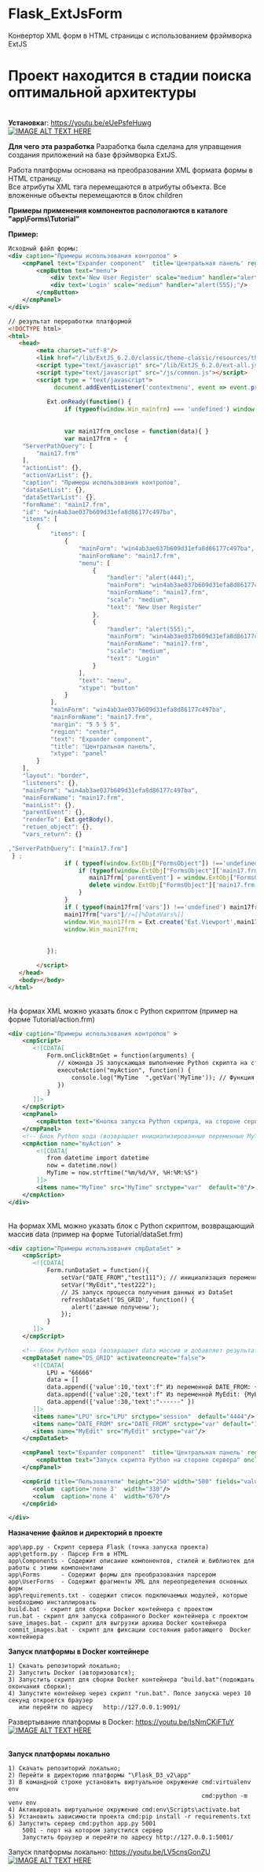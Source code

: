 # Flask_ExtJsForm
Конвертор XML форм в HTML страницы с использованием фрэймворка ExtJS  
<h1>Проект находится в стадии поиска оптимальной архитектуры</h1>

<br> **Установка**r:  https://youtu.be/eUePsfeHuwg
<br>[![IMAGE ALT TEXT HERE](https://img.youtube.com/vi/eUePsfeHuwg/0.jpg)](https://www.youtube.com/watch?v=eUePsfeHuwg)


**Для чего эта разработка**
Разработка была сделана для управщения создания приложений на базе фрэймворка ExtJS.

Работа платформы основана на преобразовании XML формата формы в HTML страницу.  
Все атрибуты XML тэга перемещаются в атрибуты объекта. Все вложенные объекты перемещаются в блок children 

**Примеры применения компонентов распологаются в каталоге "app\Forms\Tutorial"**

**Пример:**
```xml
Исходный файл формы: 
<div caption="Примеры использования контролов" >
    <cmpPanel text="Expander component"  title='Центральная панель' region="center" margin='5 5 5 5'>
        <cmpButton text="menu">
            <div text='New User Register' scale="medium" handler="alert(444);"/>
            <div text='Login' scale="medium" handler="alert(555);"/>
        </cmpButton>
    </cmpPanel>
</div>
```
```html
// результат переработки платформой
<!DOCTYPE html>
<html>
   <head>
        <meta charset="utf-8"/>
        <link href="/lib/ExtJS_6.2.0/classic/theme-classic/resources/theme-classic-all.css" rel="stylesheet" />
        <script type="text/javascript" src="/lib/ExtJS_6.2.0/ext-all.js"></script>
        <script type="text/javascript" src="/js/common.js"></script>
        <script type = "text/javascript">
             document.addEventListener('contextmenu', event => event.preventDefault());
             
           Ext.onReady(function() {
                if (typeof(window.Win_mainfrm) === 'undefined') window.Win_mainfrm = "";
                
                
                var main17frm_onclose = function(data){ }
                var main17frm =  {
    "ServerPathQuery": [
        "main17.frm"
    ],
    "actionList": {},
    "actionVarList": {},
    "caption": "Примеры использования контролов",
    "dataSetList": {},
    "dataSetVarList": {},
    "formName": "main17.frm",
    "id": "win4ab3ae037b609d31efa8d86177c497ba",
    "items": [
        {
            "items": [
                {
                    "mainForm": "win4ab3ae037b609d31efa8d86177c497ba",
                    "mainFormName": "main17.frm",
                    "menu": [
                        {
                            "handler": "alert(444);",
                            "mainForm": "win4ab3ae037b609d31efa8d86177c497ba",
                            "mainFormName": "main17.frm",
                            "scale": "medium",
                            "text": "New User Register"
                        },
                        {
                            "handler": "alert(555);",
                            "mainForm": "win4ab3ae037b609d31efa8d86177c497ba",
                            "mainFormName": "main17.frm",
                            "scale": "medium",
                            "text": "Login"
                        }
                    ],
                    "text": "menu",
                    "xtype": "button"
                }
            ],
            "mainForm": "win4ab3ae037b609d31efa8d86177c497ba",
            "mainFormName": "main17.frm",
            "margin": "5 5 5 5",
            "region": "center",
            "text": "Expander component",
            "title": "Центральная панель",
            "xtype": "panel"
        }
    ],
    "layout": "border",
    "listeners": {},
    "mainForm": "win4ab3ae037b609d31efa8d86177c497ba",
    "mainFormName": "main17.frm",
    "mainList": {},
    "parentEvent": {},
    "renderTo": Ext.getBody(),
    "retuen_object": {},
    "vars_return": {}

,"ServerPathQuery": ["main17.frm"] 
 } ;
                if ( typeof(window.ExtObj["FormsObject"]) !=='undefined'){
                    if (typeof(window.ExtObj["FormsObject"]['main17.frm']) !== 'function') {
                       main17frm['parentEvent'] = window.ExtObj["FormsObject"]['main17.frm'];
                       delete window.ExtObj["FormsObject"]['main17.frm'];
                    }
                }
                if ( typeof(main17frm['vars']) !=='undefined') main17frm['vars'] = {};
                main17frm["vars"]//=[[%DataVars%]]
                window.Win_main17frm = Ext.create('Ext.Viewport',main17frm);
                window.Win_main17frm;
                
                
           });

        </script>
   </head>
   <body></body>
</html>
```
<br/> На формах XML можно указать блок с Python скриптом (пример на форме Tutorial/action.frm)

```xml
<div caption="Примеры использования контролов" >
    <cmpScript>
       <![CDATA[
           Form.onClickBtnGet = function(arguments) {
              // команда JS запускающая выполнение Python скрипта на стороне сервера
              executeAction("myAction", function() {
                  console.log("MyTime  ",getVar('MyTime')); // Функция срабатывает после получения результата
              })
           }
       ]]>
    </cmpScript>
    <cmpPanel>
        <cmpButton text="Кнопка запуска Python скрипра, на стороне сервера" onclick="Form.onClickBtnGet(arguments);"/>
    </cmpPanel>
    <!-- Блок Python кода (возвращает инициализированные переменные MyTime) --> 
    <cmpAction name="myAction" >
        <![CDATA[
           from datetime import datetime
           now = datetime.now()
           MyTime = now.strftime("%m/%d/%Y, %H:%M:%S")
        ]]>
        <items name="MyTime" src="MyTime" srctype="var"  default="0"/>
    </cmpAction>
</div>
```

<br/> На формах XML можно указать блок с Python скриптом, возвращающий массив data (пример на форме Tutorial/dataSet.frm)

```xml
<div caption="Примеры использования cmpDataSet" >
    <cmpScript>
       <![CDATA[
           Form.runDataSet = function(){
               setVar("DATE_FROM","test111"); // инициализация переменных
               setVar("MyEdit","test222");
               // JS запуск процесса получения данных из DataSet 
               refreshDataSet('DS_GRID', function() {
                  alert('данные получены');
               });
           }
       ]]>
    </cmpScript>

    <!-- Блок Python кода (возвращает data массив и добавляет результат в компонент cmpGrid) -->
    <cmpDataSet name="DS_GRID" activateoncreate="false">
       <![CDATA[
           LPU = "66666"
           data = []
           data.append({'value':10,'text':f" Из переменной DATE_FROM: {DATE_FROM}" })
           data.append({'value':20,'text':f" Из переменной MyEdit: {MyEdit}" })
           data.append({'value':30,'text':"------" })
       ]]>
       <items name="LPU" src="LPU" srctype="session"  default="4444"/>
       <items name="DATE_FROM" src="DATE_FROM" srctype="var" default="111"/>
       <items name="MyEdit" src="MyEdit" srctype="var"/>
    </cmpDataSet>

    <cmpPanel text="Expander component"  title='Центральная панель' region="north" margin='5 5 5 5'>
        <cmpButton text="Запуск скрипта Python на стороне сервера" onclick="Form.runDataSet()" />
    </cmpPanel>

    <cmpGrid title="Пользователи" height="250" width="500" fields="value,text" autoHeight="true"   dataset="DS_GRID">
       <colum  caption='поле 3'  width="330"/>
       <colum  caption='поле 4'  width="670"/>
    </cmpGrid>

</div>
```

**Назначение файлов и директорий в проекте**
```
app\app.py - Скрипт сервера Flask (точка запуска проекта)
app\getform.py - Парсер Frm в HTML
app\Components - Содержит описание компонентов, стилей и библиотек для работы с этими компонентами
app\Forms      - Содержит формы для преобразования парсером
app\UserForms  - Содержит фрагменты XML для переопределения основных форм
app\requirements.txt - содержит список подключаемых модулей, которые необходимо инсталлировать
build.bat - скрипт для сборки Docker контейнера с проектом
run.bat - скрипт для запуска собранного Docker контейнера с проектом
save_images.bat - скрипт для выгрузки архива Docker контейнера
commit_images.bat - скрипт для фиксации состояния работающего  Docker контейнера
```
**Запуск платформы в Docker контейнере**
```
1) Скачать репозиторий локально;
2) Запустить Docker (авторизоватся);
3) Запустить скрипт для сборки Docker контейнера "build.bat"(подождать окончания сборки);
4) Запустите контейнер через скрипт "run.bat". Полсе запуска через 10 секунд откроется браузер 
   или перейти по адресу   http://127.0.0.1:9091/
```
Развертывание  платформы в Docker:  https://youtu.be/IsNmCKiFTuY
<br>[![IMAGE ALT TEXT HERE](https://img.youtube.com/vi/IsNmCKiFTuY/0.jpg)](https://www.youtube.com/watch?v=IsNmCKiFTuY)
<br>
<br>


**Запуск платформы локально**
```
1) Скачать репозиторий локально;
2) Перейти в директорию платформы "\Flask_D3_v2\app"
3) В командной строке установить виртуальное окружение cmd:virtualenv env
                                                       cmd:python -m venv env
4) Активировать виртуальное окружение cmd:env\Scripts\activate.bat
5) Установить зависимости проекта cmd:pip install -r requirements.txt
6) Запустить сервер cmd:python app.py 5001
    5001 - порт на котором запустился сервер
	Запустить браузер и перейти по адресу http://127.0.0.1:5001/
``` 

Запуск платформы локально:  https://youtu.be/LV5cnsGonZU
<br>[![IMAGE ALT TEXT HERE](https://img.youtube.com/vi/LV5cnsGonZU/0.jpg)](https://www.youtube.com/watch?v=LV5cnsGonZU)
<br>
<br>



<!--

```
Вынрузить зависимости проекта
------------------------------------
pip install -r requirements.txt 
------------------------------------
```

**Возможности платформы** <br/>
```
Платформа работает на микрофреймворке Flask.
Основная логика конвертации XML документа в HTML верстку  реализовано в файле getform.py
Логика описана в процедурном стиле, и нуждается в оптимизации производительности. Данный продукт
написан в качестве визуализации концепции микросервесной распределенной архитектуре.     
 
1) Есть возможность одновременно подключатся к разным БД из списка (Oracle, PostgreSQL, Sqlite).
   подключений может быть не ограниченное количество. Каждое подключение имеет свой псевдоним,
   по которому  идет определения для какой БД был написан SQL запрос на форме (Action, DataSet)  
2) Есть возможность обращается к внешним серверам из браузера(в фоновом режиме).
   Пример:
             openD3Form('http://192.168.15.200:5000/index.html', true);  
  
3) Реализовано использование всех компонентов из каталога "Components" в HTML страницах
```

**Flask_D3_client (Android) --- в разработке!!!!** <br/>
android\Flask_D3_client\app\build\outputs\apk\debug\app-debug.apk - браузер клинт D3 под андроид

Если в JS коде присутствует объект  с именем Android значит в качестве браузера выступает **"D3extClient"** 

<img src="https://github.com/MyasnikovIA/Flask_D3_v2/blob/main/img/scr.png?raw=true"/>


<img src="https://github.com/MyasnikovIA/Flask_D3_v2/blob/main/img/scrAndroid.png?raw=true"/>

Команды для работы с докером
```
docker save -o F:\DockerProject\Flask_Python_3.8\Flask_001(13.10.2020).tar python3.6_flask:flask_001     - выгразить контейнер в файл 
docker load -i F:\DockerProject\Flask_Python_3.8\Flask_001(13.10.2020).tar

-------------------------------------------------------------
COMMIT IMAGE
-------------------------------------------------------------
docker ps
docker images
docker commit d02a9d321c4b python3.8_flask:flask_001
-------------------------------------------------------------
```
-->